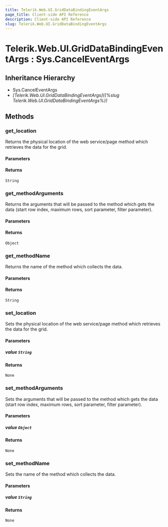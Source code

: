 ```yaml
---
title: Telerik.Web.UI.GridDataBindingEventArgs
page_title: Client-side API Reference
description: Client-side API Reference
slug: Telerik.Web.UI.GridDataBindingEventArgs
---
```


# Telerik.Web.UI.GridDataBindingEventArgs : Sys.CancelEventArgs 

## Inheritance Hierarchy

* Sys.CancelEventArgs
* *[Telerik.Web.UI.GridDataBindingEventArgs]({%slug Telerik.Web.UI.GridDataBindingEventArgs%})*

## Methods

###  get_location

Returns the physical location of the web service/page method which retrieves the data for the grid.

#### Parameters

#### Returns

`String` 

###  get_methodArguments

Returns the arguments that will be passed to the method which gets the data (start row index, maximum rows, sort parameter, filter parameter).

#### Parameters

#### Returns

`Object` 

###  get_methodName

Returns the name of the method which collects the data.

#### Parameters

#### Returns

`String` 

###  set_location

Sets the physical location of the web service/page method which retrieves the data for the grid.

#### Parameters

##### value `String`

#### Returns

`None` 

###  set_methodArguments

Sets the arguments that will be passed to the method which gets the data (start row index, maximum rows, sort parameter, filter parameter).

#### Parameters

##### value `Object`

#### Returns

`None` 

###  set_methodName

Sets the name of the method which collects the data.

#### Parameters

##### value `String`

#### Returns

`None` 



